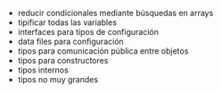 - reducir condicionales mediante búsquedas en arrays
- tipificar todas las variables
- interfaces para tipos de configuración
- data files para configuración
- tipos para comunicación pública entre objetos
- tipos para constructores
- tipos internos
- tipos no muy grandes

